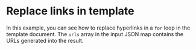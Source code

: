 # Replace links in template

In this example, you can see how to replace hyperlinks in a `for` loop in the template document. 
The `urls` array in the input JSON map contains the URLs generated into the result.

